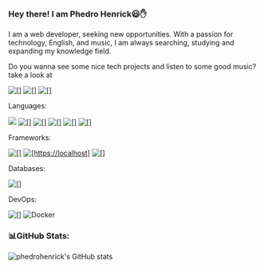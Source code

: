 ### Hey there! I am Phedro Henrick😃✋ 

I am a web developer, seeking new opportunities. With a passion for technology, English, and music, I am always searching, studying and expanding my knowledge field.

Do you wanna see some nice tech projects and listen to some good music? take a look at 


[![[]](https://img.shields.io/badge/Spotify-1ED760?&style=for-the-badge&logo=spotify&logoColor=white
)](https://open.spotify.com/playlist/31WmLf9F6otfcqq7U0UhvV?si=30e2639e52d948ad)
[![[]](https://img.shields.io/badge/Instagram-E4405F?style=for-the-badge&logo=instagram&logoColor=white
)](https://www.instagram.com/asking_dev/)
[![[]](https://camo.githubusercontent.com/ca37c479138ad84282fa843052c592fb890dfb3b678d87b6bb9a3f6a979bc040/68747470733a2f2f696d672e736869656c64732e696f2f62616467652f506f7274666f6c696f2d3030303030303f7374796c653d666f722d7468652d6261646765266c6f676f3d76657263656c266c6f676f436f6c6f723d7768697465
)](https://www.phedrohenrick-portifolio.com.br/)

Languages:

[![](https://img.shields.io/badge/JavaScript-323330?style=for-the-badge&logo=javascript&logoColor=F7DF1E
)]()
[![[]](https://img.shields.io/badge/Kotlin-0095D5?&style=for-the-badge&logo=kotlin&logoColor=white
)]()
[![[]](https://img.shields.io/badge/Java-ED8B00?style=for-the-badge&logo=openjdk&logoColor=white
)]()
[![[]](https://img.shields.io/badge/TypeScript-007ACC?style=for-the-badge&logo=typescript&logoColor=white
)]()
[![[]](    https://img.shields.io/badge/HTML5-E34F26?style=for-the-badge&logo=html5&logoColor=white
)]()
[![[]](https://img.shields.io/badge/CSS3-1572B6?style=for-the-badge&logo=css3&logoColor=white
)]()

Frameworks:

[![[]](https://img.shields.io/badge/Spring-6DB33F?style=for-the-badge&logo=spring&logoColor=white
)]()
[![[https://localhost]](https://img.shields.io/badge/React-20232A?style=for-the-badge&logo=react&logoColor=61DAFB
)](https://localhost:4200)
[![[]](https://img.shields.io/badge/Angular-DD0031?style=for-the-badge&logo=angular&logoColor=white
)]()

Databases:

[![[]](https://img.shields.io/badge/PostgreSQL-316192?style=for-the-badge&logo=postgresql&logoColor=white
)]()

DevOps: 


[![[]](https://img.shields.io/badge/GIT-E44C30?style=for-the-badge&logo=git&logoColor=white
)]()
![Docker](https://img.shields.io/badge/docker-%230db7ed.svg?style=for-the-badge&logo=docker&logoColor=white)

### 📊GitHub Stats:

![phedrohenrick's GitHub stats](https://github-readme-stats.vercel.app/api?username=phedrohenrick&show_icons=true&theme=tokyonight)
